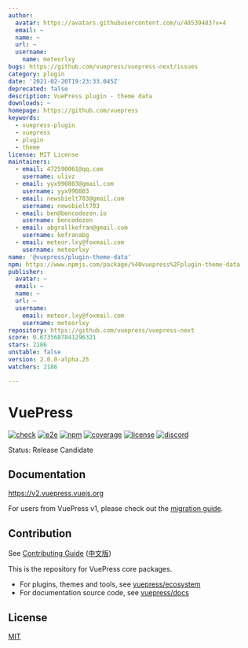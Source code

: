 ```yaml
---
author:
  avatar: https://avatars.githubusercontent.com/u/48539483?v=4
  email: ~
  name: ~
  url: ~
  username:
    name: meteorlxy
bugs: https://github.com/vuepress/vuepress-next/issues
category: plugin
date: '2021-02-20T19:23:33.045Z'
deprecated: false
description: VuePress plugin - theme data
downloads: ~
homepage: https://github.com/vuepress
keywords:
  - vuepress-plugin
  - vuepress
  - plugin
  - theme
license: MIT License
maintainers:
  - email: 472590061@qq.com
    username: ulivz
  - email: yyx990803@gmail.com
    username: yyx990803
  - email: newsbielt703@gmail.com
    username: newsbielt703
  - email: ben@bencodezen.io
    username: bencodezen
  - email: abgrallkefran@gmail.com
    username: kefranabg
  - email: meteor.lxy@foxmail.com
    username: meteorlxy
name: '@vuepress/plugin-theme-data'
npm: https://www.npmjs.com/package/%40vuepress%2Fplugin-theme-data
publisher:
  avatar: ~
  email: ~
  name: ~
  url: ~
  username:
    email: meteor.lxy@foxmail.com
    username: meteorlxy
repository: https://github.com/vuepress/vuepress-next
score: 0.6735687841296321
stars: 2186
unstable: false
version: 2.0.0-alpha.25
watchers: 2186

---
```


# VuePress

[![check](https://github.com/vuepress/core/actions/workflows/check.yml/badge.svg?branch=main)](https://github.com/vuepress/core/actions/workflows/check.yml)
[![e2e](https://github.com/vuepress/core/actions/workflows/e2e.yml/badge.svg?branch=main)](https://github.com/vuepress/core/actions/workflows/e2e.yml)
[![npm](https://badgen.net/npm/v/vuepress/next)](https://www.npmjs.com/package/vuepress)
[![coverage](https://coveralls.io/repos/github/vuepress/core/badge.svg?branch=main)](https://coveralls.io/github/vuepress/core?branch=main)
[![license](https://badgen.net/github/license/vuepress/core)](https://github.com/vuepress/core/blob/main/LICENSE)
[![discord](https://badgen.net/discord/online-members/ptFjefy6H5?icon=discord&label=discord)](https://discord.gg/ptFjefy6H5)

Status: Release Candidate

## Documentation

https://v2.vuepress.vuejs.org

For users from VuePress v1, please check out the [migration guide](https://v2.vuepress.vuejs.org/guide/migration.html).

## Contribution

See [Contributing Guide](https://github.com/vuepress/core/blob/main/CONTRIBUTING.md) ([中文版](https://github.com/vuepress/core/blob/main/CONTRIBUTING_zh.md))

This is the repository for VuePress core packages.

- For plugins, themes and tools, see [vuepress/ecosystem](https://github.com/vuepress/ecosystem)
- For documentation source code, see [vuepress/docs](https://github.com/vuepress/docs)

## License

[MIT](https://github.com/vuepress/core/blob/main/LICENSE)
